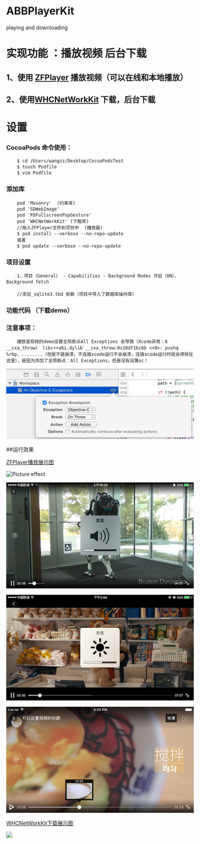 # ABBPlayerKit
playing and downloading

# 实现功能 ：播放视频  后台下载

## 1、使用 [ZFPlayer](https://github.com/renzifeng/ZFPlayer) 播放视频（可以在线和本地播放）
## 2、使用[WHCNetWorkKit](https://github.com/netyouli/WHCNetWorkKit) 下载，后台下载


# 设置

### CocoaPods 命令使用：

        $ cd /Users/wangzz/Desktop/CocoaPodsTest  
        $ touch Podfile  
        $ vim Podfile 

### 添加库
        pod 'Masonry'  (约束库)
        pod 'SDWebImage'  
        pod 'FDFullscreenPopGesture'
        pod 'WHCNetWorkKit' (下载库)
        //拖入ZFPlayer文件到项目中  (播放器)
        $ pod install --verbose --no-repo-update
        或者
        $ pod update --verbose --no-repo-update

### 项目设置
        1、项目（General） - Capabilities - Background Modes 开启（ON），Background fetch

        //添加_sqlite3.tbd 依赖（项目中导入了数据库操作库）

### 功能代码 （下载demo）

### 注意事项：
        播放音视频的demo设置全局断点All Exceptions 会导致（Xcode异常：0 __cxa_throw） libc++abi.dylib`__cxa_throw:0x10df1bc6b <+0>: pushq %rbp，........（但是不是崩溃，不连接xcode运行不会崩溃，连接xcode运行时就会停顿在这里），是因为添加了全局断点：All Exceptions，但是没有设置oc！

![Exceptions](images/stifF.png)


##运行效果

[ZFPlayer播放展示图](https://github.com/renzifeng/ZFPlayer)

![Picture effect](https://github.com/renzifeng/ZFPlayer/raw/master/screen.gif)

![Sound adjustment demonstration](https://github.com/renzifeng/ZFPlayer/raw/master/volume.png)

![Brightness adjustment demonstration](https://github.com/renzifeng/ZFPlayer/raw/master/brightness.png)

![Progress adjustment demonstration](https://github.com/renzifeng/ZFPlayer/raw/master/progress.png)

[WHCNetWorkKit下载展示图](https://github.com/netyouli/WHCNetWorkKit)


![](https://github.com/netyouli/WHCNetWorkKit/blob/master/show.gif)




